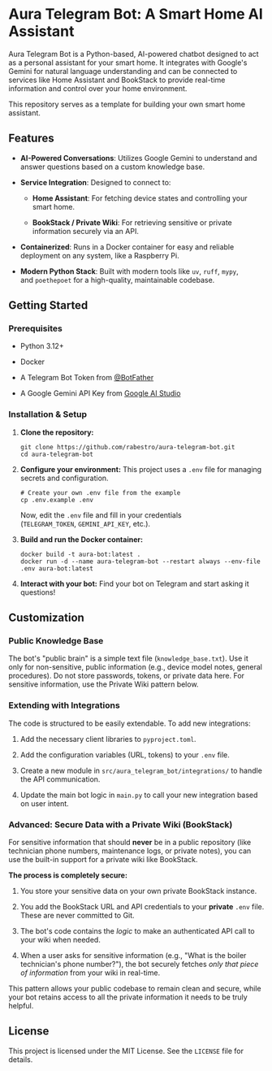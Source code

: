# Aura Telegram Bot: A Smart Home AI Assistant

Aura Telegram Bot is a Python-based, AI-powered chatbot designed to act as a personal assistant for your smart home. It integrates with Google's Gemini for natural language understanding and can be connected to services like Home Assistant and BookStack to provide real-time information and control over your home environment.

This repository serves as a template for building your own smart home assistant.

## Features

- **AI-Powered Conversations**: Utilizes Google Gemini to understand and answer questions based on a custom knowledge base.
    
- **Service Integration**: Designed to connect to:
    
    - **Home Assistant**: For fetching device states and controlling your smart home.
        
    - **BookStack / Private Wiki**: For retrieving sensitive or private information securely via an API.
        
- **Containerized**: Runs in a Docker container for easy and reliable deployment on any system, like a Raspberry Pi.
    
- **Modern Python Stack**: Built with modern tools like `uv`, `ruff`, `mypy`, and `poethepoet` for a high-quality, maintainable codebase.
    

## Getting Started

### Prerequisites

- Python 3.12+
    
- Docker
    
- A Telegram Bot Token from [@BotFather](https://t.me/BotFather "null")
    
- A Google Gemini API Key from [Google AI Studio](https://aistudio.google.com/ "null")
    

### Installation & Setup

1. **Clone the repository:**
    
    ```
    git clone https://github.com/rabestro/aura-telegram-bot.git
    cd aura-telegram-bot
    ```
    
2. **Configure your environment:** This project uses a `.env` file for managing secrets and configuration.
    
    ```
    # Create your own .env file from the example
    cp .env.example .env
    ```
    
    Now, edit the `.env` file and fill in your credentials (`TELEGRAM_TOKEN`, `GEMINI_API_KEY`, etc.).
    
3. **Build and run the Docker container:**
    
    ```
    docker build -t aura-bot:latest .
    docker run -d --name aura-telegram-bot --restart always --env-file .env aura-bot:latest
    ```
    
4. **Interact with your bot:** Find your bot on Telegram and start asking it questions!
    

## Customization

### Public Knowledge Base

The bot's "public brain" is a simple text file (`knowledge_base.txt`). Use it only for non-sensitive, public information (e.g., device model notes, general procedures). Do not store passwords, tokens, or private data here. For sensitive information, use the Private Wiki pattern below.
### Extending with Integrations

The code is structured to be easily extendable. To add new integrations:

1. Add the necessary client libraries to `pyproject.toml`.
    
2. Add the configuration variables (URL, tokens) to your `.env` file.
    
3. Create a new module in `src/aura_telegram_bot/integrations/` to handle the API communication.
    
4. Update the main bot logic in `main.py` to call your new integration based on user intent.
    

### Advanced: Secure Data with a Private Wiki (BookStack)

For sensitive information that should **never** be in a public repository (like technician phone numbers, maintenance logs, or private notes), you can use the built-in support for a private wiki like BookStack.

**The process is completely secure:**

1. You store your sensitive data on your own private BookStack instance.
    
2. You add the BookStack URL and API credentials to your **private** `.env` file. These are never committed to Git.
    
3. The bot's code contains the _logic_ to make an authenticated API call to your wiki when needed.
    
4. When a user asks for sensitive information (e.g., "What is the boiler technician's phone number?"), the bot securely fetches _only that piece of information_ from your wiki in real-time.
    

This pattern allows your public codebase to remain clean and secure, while your bot retains access to all the private information it needs to be truly helpful.

## License

This project is licensed under the MIT License. See the `LICENSE` file for details.
